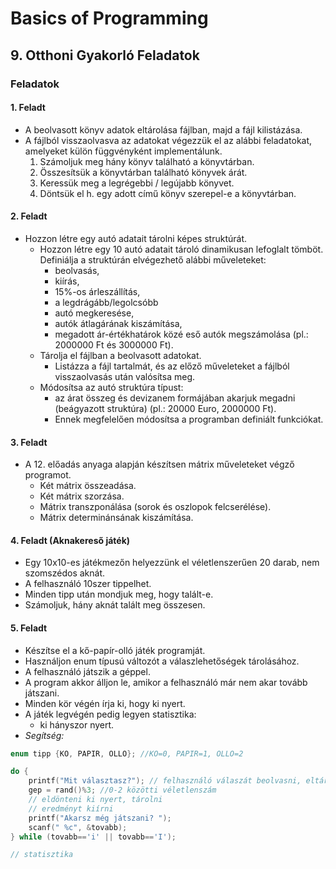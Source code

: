 # Basics of Programming
## 9. Otthoni Gyakorló Feladatok

### Feladatok
#### 1. Feladt
- A beolvasott könyv adatok eltárolása fájlban, majd a fájl kilistázása.
- A fájlból visszaolvasva az adatokat végezzük el az alábbi feladatokat, amelyeket külön függvényként implementálunk.
    1. Számoljuk meg hány könyv található a könyvtárban.
    2. Összesítsük a könyvtárban található könyvek árát.
    3. Keressük meg a legrégebbi / legújabb könyvet.
    4. Döntsük el h. egy adott című könyv szerepel-e a könyvtárban.

#### 2. Feladt
- Hozzon létre egy autó adatait tárolni képes struktúrát.
    - Hozzon létre egy $10$ autó adatait tároló dinamikusan lefoglalt tömböt.
    Definiálja a struktúrán elvégezhető alábbi műveleteket:
        - beolvasás,
        - kiírás,
        - 15%-os árleszállítás,
        - a legdrágább/legolcsóbb
        - autó megkeresése,
        - autók átlagárának kiszámítása,
        - megadott ár-értékhatárok közé eső autók megszámolása (pl.: $2 000 000$ Ft és $3 000 000$ Ft).
    - Tárolja el fájlban a beolvasott adatokat.
        - Listázza a fájl tartalmát, és az előző műveleteket a fájlból visszaolvasás után valósítsa meg.
    - Módosítsa az autó struktúra típust:
        - az árat összeg és devizanem formájában akarjuk megadni (beágyazott struktúra) (pl.: $20 000$ Euro, $2 000 000$ Ft).
        - Ennek megfelelően módosítsa a programban definiált funkciókat.

#### 3. Feladt
- A 12. előadás anyaga alapján készítsen mátrix műveleteket végző programot.
    - Két mátrix összeadása.
    - Két mátrix szorzása.
    - Mátrix transzponálása (sorok és oszlopok felcserélése).
    - Mátrix determinánsának kiszámítása.

#### 4. Feladt (Aknakereső játék)
- Egy 10x10-es játékmezőn helyezzünk el véletlenszerűen 20 darab, nem szomszédos aknát.
- A felhasználó 10szer tippelhet.
- Minden tipp után mondjuk meg, hogy talált-e.
- Számoljuk, hány aknát talált meg összesen.

#### 5. Feladt
- Készítse el a kő-papír-olló játék programját.
- Használjon enum típusú változót a válaszlehetőségek tárolásához.
- A felhasználó játszik a géppel.
- A program akkor álljon le, amikor a felhasználó már nem akar tovább játszani.
- Minden kör végén írja ki, hogy ki nyert.
- A játék legvégén pedig legyen statisztika:
    - ki hányszor nyert.
- *Segítség:*
```c
enum tipp {KO, PAPIR, OLLO}; //KO=0, PAPIR=1, OLLO=2

do {
    printf("Mit választasz?"); // felhasználó válaszát beolvasni, eltárolni ‘valasz’ változóban
    gep = rand()%3; //0-2 közötti véletlenszám
    // eldönteni ki nyert, tárolni
    // eredményt kiírni
    printf("Akarsz még játszani? ");
    scanf(" %c", &tovabb);
} while (tovabb=='i' || tovabb=='I');

// statisztika
```
